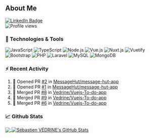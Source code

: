 ## About Me

[![LinkedIn Badge](https://img.shields.io/badge/-LinkedIn-0077B0?style=flat-square&logo=LinkedIn)](https://www.linkedin.com/in/sebastien-vedrine/)
</br>
![Profile views](https://gpvc.arturio.dev/Vedrine)

### 🔧 Technologies & Tools

<p>
  <img alt="JavaScript" src="https://img.shields.io/badge/-JavaScript-F7DF1E?style=flat-square&logo=JavaScript&logoColor=white">
  <img alt="TypeScript" src="https://img.shields.io/badge/-TypeScript-007ACC?style=flat-square&logo=TypeScript&logoColor=white">
  <img alt="Node.js" src="https://img.shields.io/badge/-Node.js-339933?style=flat-square&logo=Node.js&logoColor=white">
  <img alt="Vue.js" src="https://img.shields.io/badge/-Vue.js-4FC08D?style=flat-square&logo=Vue.js&logoColor=white">
  <img alt="Nuxt.js" src="https://img.shields.io/badge/-Nuxt.js-00C58E?style=flat-square&logo=Nuxt.js&logoColor=white">
  <img alt="Vuetify" src="https://img.shields.io/badge/-Vuetify-1867C0?style=flat-square&logo=Vuetify&logoColor=white">
  <img alt="Bootstrap" src="https://img.shields.io/badge/-Bootstrap-563D7C?style=flat-square&logo=Bootstrap&logoColor=white">
  <img alt="PHP" src="https://img.shields.io/badge/-PHP-777BB4?style=flat-square&logo=PHP&logoColor=white">
  <img alt="Laravel" src="https://img.shields.io/badge/-Laravel-FF2D20?style=flat-square&logo=Laravel&logoColor=white">
  <img alt="MySQL" src="https://img.shields.io/badge/-MySQL-4479A1?style=flat-square&logo=MySQL&logoColor=white">
  <img alt="MongoDB" src="https://img.shields.io/badge/-MongoDB-47A248?style=flat-square&logo=MongoDB&logoColor=white">
</p>

### :zap: Recent Activity

<!--START_SECTION:activity-->
1. 💪 Opened PR [#2](https://github.com/MessageHut/message-hut-app/pull/2) in [MessageHut/message-hut-app](https://github.com/MessageHut/message-hut-app)
2. 💪 Opened PR [#1](https://github.com/MessageHut/message-hut-app/pull/1) in [MessageHut/message-hut-app](https://github.com/MessageHut/message-hut-app)
3. 🎉 Merged PR [#8](https://github.com/Vedrine/Vuejs-To-do-app/pull/8) in [Vedrine/Vuejs-To-do-app](https://github.com/Vedrine/Vuejs-To-do-app)
4. 🎉 Merged PR [#9](https://github.com/Vedrine/Vuejs-To-do-app/pull/9) in [Vedrine/Vuejs-To-do-app](https://github.com/Vedrine/Vuejs-To-do-app)
5. 🎉 Merged PR [#6](https://github.com/Vedrine/Vuejs-To-do-app/pull/6) in [Vedrine/Vuejs-To-do-app](https://github.com/Vedrine/Vuejs-To-do-app)
<!--END_SECTION:activity-->


### &#x1f4c8; Github Stats

<a href="">
  <img align="center" src="https://github-readme-stats-git-master.vedrine.vercel.app/api/top-langs/?username=vedrine" />
</a>

<a href="">
  <img align="center" src="https://github-readme-stats-git-master.vedrine.vercel.app/api?username=vedrine&show_icons=true&line_height=27&count_private=true&theme=vue" alt="Sébastien VÉDRINE's GitHub Stats" />
</a>
